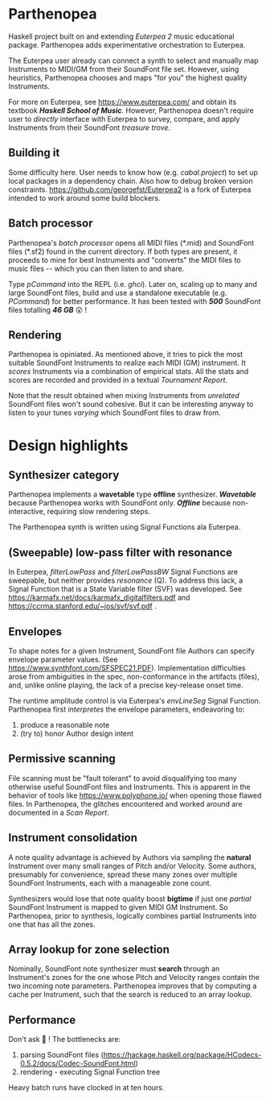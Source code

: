 # Parthenopea
Haskell project built on and extending *Euterpea 2* music educational package. Parthenopea adds experimentative orchestration to Euterpea.

The Euterpea user already can connect a synth to select and manually map Instruments to MIDI/GM from their SoundFont file set. However, using heuristics, Parthenopea chooses and maps "for you" the highest quality Instruments.

For more on Euterpea, see https://www.euterpea.com/ and obtain its textbook ***Haskell School of Music***. However, Parthenopea doesn't require user to *directly* interface with Euterpea to survey, compare, and apply Instruments from their SoundFont *treasure trove*.

## Building it
Some difficulty here. User needs to know how (e.g. *cabal.project*) to set up local packages in a dependency chain. Also how to debug broken version constraints. https://github.com/georgefst/Euterpea2 is a fork of Euterpea intended to work around some build blockers.

## Batch processor
Parthenopea's *batch processor* opens all MIDI files (\*.mid) and SoundFont files (\*.sf2) found in the current directory. If both types are present, it proceeds to mine for best Instruments and "converts" the MIDI files to music files -- which you can then listen to and share.

Type *pCommand* into the REPL (i.e. *ghci*). Later on, scaling up to many and large SoundFont files, build and use a standalone executable (e.g. *PCommand*) for better performance.  It has been tested with ***500*** SoundFont files totalling ***46 GB*** :astonished: !

## Rendering
Parthenopea is opiniated. As mentioned above, it tries to pick the most suitable SoundFont Instruments to realize each MIDI (GM) instrument. It *scores* Instruments via a combination of empirical stats. All the stats and scores are recorded and provided in a textual *Tournament Report*.

Note that the result obtained when mixing Instruments from *unrelated* SoundFont files won't sound cohesive. But it can be interesting anyway to listen to your tunes *varying* which SoundFont files to draw from.

# Design highlights

## Synthesizer category
Parthenopea implements a **wavetable** type **offline**  synthesizer. ***Wavetable*** because Parthenopea works with SoundFont only. ***Offline*** because non-interactive, requiring slow rendering steps.

The Parthenopea synth is written using Signal Functions ala Euterpea. 

## (Sweepable) low-pass filter **with resonance**
In Euterpea, *filterLowPass* and *filterLowPassBW* Signal Functions are sweepable, but neither provides *resonance* (Q). To address this lack, a Signal Function that is a State Variable filter (SVF) was developed. See https://karmafx.net/docs/karmafx_digitalfilters.pdf and https://ccrma.stanford.edu/~jos/svf/svf.pdf .

## Envelopes
To shape notes for a given Instrument, SoundFont file Authors can specify envelope parameter values. (See https://www.synthfont.com/SFSPEC21.PDF).  Implementation difficulties arose from ambiguities in the spec, non-conformance in the artifacts (files), and, unlike online playing, the lack of a precise key-release onset time.

The runtime amplitude control is via Euterpea's *envLineSeg* Signal Function. Parthenopea first *interpretes* the envelope parameters, endeavoring to:
1. produce a reasonable note
2. (try to) honor Author design intent

## Permissive scanning
File scanning must be "fault tolerant" to avoid disqualifying too many otherwise useful SoundFont files and Instruments. This is apparent in the behavior of tools like https://www.polyphone.io/ when opening those flawed files. In Parthenopea, the glitches encountered and worked around are documented in a *Scan Report*.

## Instrument consolidation
A note quality advantage is achieved by Authors via sampling the **natural** Instrument over many small ranges of Pitch and/or Velocity. Some authors, presumably for convenience, spread these many zones over multiple SoundFont Instruments, each with a manageable zone count. 

Synthesizers would lose that note quality boost **bigtime** if just one *partial* SoundFont Instrument is mapped to given MIDI GM Instrument. So Parthenopea, prior to synthesis, logically combines partial Instruments into one that has all the zones. 

## Array lookup for zone selection
Nominally, SoundFont note synthesizer must **search** through an Instrument's zones for the one whose Pitch and Velocity ranges contain the two incoming note parameters. Parthenopea improves that by computing a cache per Instrument, such that the search is reduced to an array lookup.

## Performance
Don't ask :slightly_frowning_face: ! The bottlenecks are:
1. parsing SoundFont files (https://hackage.haskell.org/package/HCodecs-0.5.2/docs/Codec-SoundFont.html)
2. rendering - executing Signal Function tree

Heavy batch runs have clocked in at ten hours.
